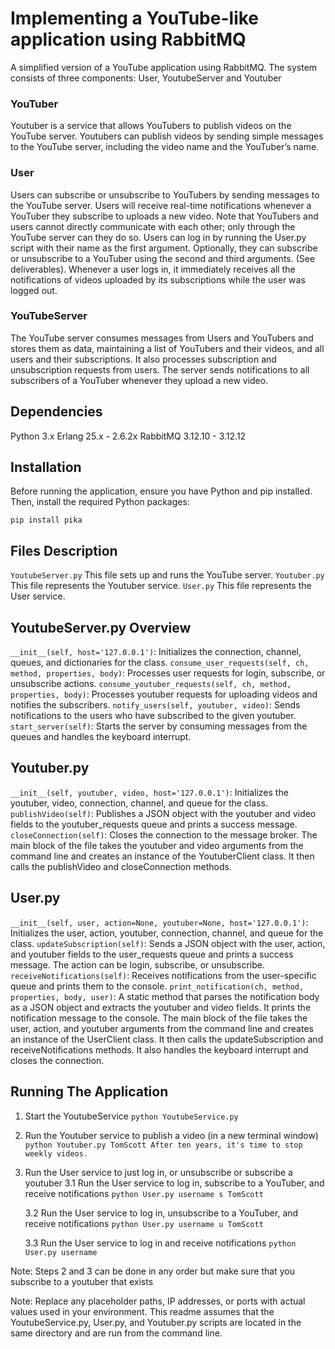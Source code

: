 # Implementing a YouTube-like application using RabbitMQ


A simplified version of a YouTube application using RabbitMQ. The system consists of three components: User, YoutubeServer and Youtuber

### YouTuber

Youtuber is a service that allows YouTubers to publish videos on the YouTube server.
Youtubers can publish videos by sending simple messages to the YouTube server, including the video name and the YouTuber’s name.

### User
Users can subscribe or unsubscribe to YouTubers by sending messages to the YouTube server.
Users will receive real-time notifications whenever a YouTuber they subscribe to uploads a new video.
Note that YouTubers and users cannot directly communicate with each other; only through the YouTube server can they do so.
Users can log in by running the User.py script with their name as the first argument. Optionally, they can subscribe or unsubscribe to a YouTuber using the second and third arguments. (See deliverables).
Whenever a user logs in, it immediately receives all the notifications of videos uploaded by its subscriptions while the user was logged out.

### YouTubeServer
The YouTube server consumes messages from Users and YouTubers and stores them as data, maintaining a list of YouTubers and their videos, and all users and their subscriptions.
It also processes subscription and unsubscription requests from users.
The server sends notifications to all subscribers of a YouTuber whenever they upload a new video.

## Dependencies

Python 3.x
Erlang 25.x - 2.6.2x
RabbitMQ 3.12.10 - 3.12.12

## Installation

Before running the application, ensure you have Python and pip installed. Then, install the required Python packages:

`pip install pika`

## Files Description

`YoutubeServer.py` This file sets up and runs the YouTube server. 
`Youtuber.py` This file represents the Youtuber service. 
`User.py` This file represents the User service.

## YoutubeServer.py Overview

`__init__(self, host='127.0.0.1')`: Initializes the connection, channel, queues, and dictionaries for the class.
`consume_user_requests(self, ch, method, properties, body)`: Processes user requests for login, subscribe, or unsubscribe actions.
`consume_youtuber_requests(self, ch, method, properties, body)`: Processes youtuber requests for uploading videos and notifies the subscribers.
`notify_users(self, youtuber, video)`: Sends notifications to the users who have subscribed to the given youtuber.
`start_server(self)`: Starts the server by consuming messages from the queues and handles the keyboard interrupt.

## Youtuber.py

`__init__(self, youtuber, video, host='127.0.0.1')`: Initializes the youtuber, video, connection, channel, and queue for the class.
`publishVideo(self)`: Publishes a JSON object with the youtuber and video fields to the youtuber_requests queue and prints a success message.
`closeConnection(self)`: Closes the connection to the message broker.
The main block of the file takes the youtuber and video arguments from the command line and creates an instance of the YoutuberClient class. It then calls the publishVideo and closeConnection methods.

## User.py

`__init__(self, user, action=None, youtuber=None, host='127.0.0.1')`: Initializes the user, action, youtuber, connection, channel, and queue for the class.
`updateSubscription(self)`: Sends a JSON object with the user, action, and youtuber fields to the user_requests queue and prints a success message. The action can be login, subscribe, or unsubscribe.
`receiveNotifications(self)`: Receives notifications from the user-specific queue and prints them to the console.
`print_notification(ch, method, properties, body, user)`: A static method that parses the notification body as a JSON object and extracts the youtuber and video fields. It prints the notification message to the console.
The main block of the file takes the user, action, and youtuber arguments from the command line and creates an instance of the UserClient class. It then calls the updateSubscription and receiveNotifications methods. It also handles the keyboard interrupt and closes the connection.

## Running The Application

1. Start the YoutubeService
   `python YoutubeService.py`
2. Run the Youtuber service to publish a video (in a new terminal window)
    `python Youtuber.py TomScott After ten years, it's time to stop weekly videos.`
3. Run the User service to just log in, or unsubscribe or subscribe a youtuber
      3.1 Run the User service to log in, subscribe to a YouTuber, and receive notifications
          `python User.py username s TomScott`

     3.2 Run the User service to log in, unsubscribe to a YouTuber, and receive notifications
          `python User.py username u TomScott`

     3.3 Run the User service to log in and receive notifications
          `python User.py username`

Note: Steps 2 and 3 can be done in any order but make sure that you subscribe to a youtuber that exists


Note: Replace any placeholder paths, IP addresses, or ports with actual values used in your environment. This readme assumes that the YoutubeService.py, User.py, and Youtuber.py scripts are located in the same directory and are run from the command line.
